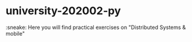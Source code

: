 # university-202002-py
:sneake: Here you will find practical exercises on "Distributed Systems &amp; mobile" 
